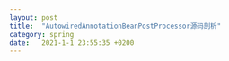 ```yaml
---
layout: post
title:  "AutowiredAnnotationBeanPostProcessor源码剖析"
category: spring
date:   2021-1-1 23:55:35 +0200
---
```


